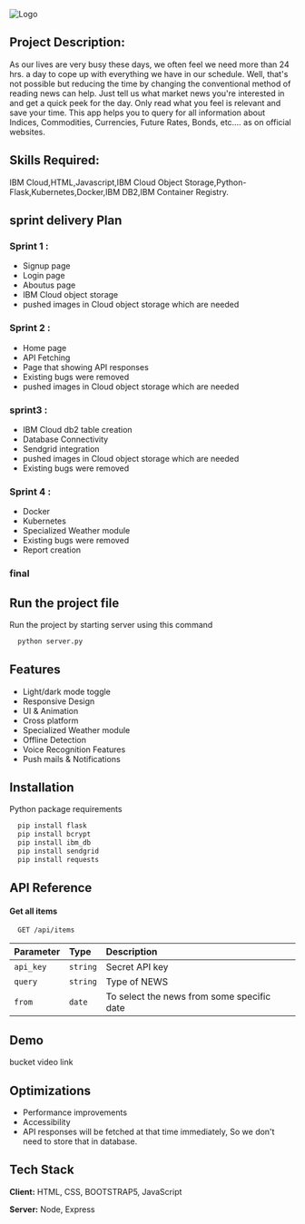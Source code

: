 
![Logo](https://cloud-object-storage-18-cos-standard-yx0.s3.jp-tok.cloud-object-storage.appdomain.cloud/Logo.png)


## Project Description:

As our lives are very busy these days, we often feel we need more than 24 hrs. a day to cope up with everything we have in our schedule. Well, that's not possible but reducing the time by changing the conventional method of reading news can help. Just tell us what market news you're interested in and get a quick peek for the day. Only read what you feel is relevant and save your time. This app helps you to query for all information about Indices, Commodities, Currencies, Future Rates, Bonds, etc.… as on official websites.
## Skills Required:
IBM Cloud,HTML,Javascript,IBM Cloud Object Storage,Python-Flask,Kubernetes,Docker,IBM DB2,IBM Container Registry.
## sprint delivery Plan 
### Sprint 1 :
- Signup page
- Login page
- Aboutus page
- IBM Cloud object storage
- pushed images in Cloud object storage which are needed

### Sprint 2 :
- Home page
- API Fetching
- Page that showing API responses
- Existing bugs were removed
- pushed images in Cloud object storage which are needed

### sprint3 :
- IBM Cloud db2 table creation
- Database Connectivity
- Sendgrid integration
- pushed images in Cloud object storage which are needed
- Existing bugs were removed

### Sprint 4 :
- Docker 
- Kubernetes
- Specialized Weather module
- Existing bugs were removed
- Report creation

### final 


## Run the project file
 Run the project by starting server using this command

```bash
  python server.py
```


## Features

- Light/dark mode toggle
- Responsive Design
- UI & Animation
- Cross platform
- Specialized Weather module
- Offline Detection
- Voice Recognition Features
- Push mails & Notifications
## Installation

Python package requirements

```bash
  pip install flask
  pip install bcrypt
  pip install ibm_db
  pip install sendgrid
  pip install requests
```
    
## API Reference

#### Get all items

```http
  GET /api/items
```

| Parameter |   Type   |                Description               |
| :-------- | :------- | :--------------------------------------- |
| `api_key` | `string` |               Secret API key             |
| `query `  | `string` |                Type of NEWS              |
| `from`    | `date`   |To select the news from some specific date|



## Demo

bucket video link


## Optimizations
- Performance improvements
- Accessibility
- API responses will be fetched at that time immediately, So we don't need to store that in database.


## Tech Stack

**Client:** HTML, CSS, BOOTSTRAP5, JavaScript

**Server:** Node, Express

